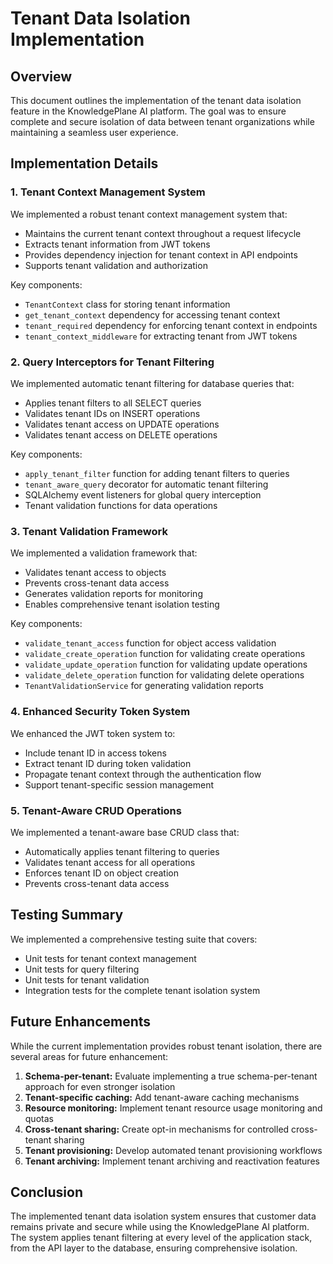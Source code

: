 # Tenant Data Isolation Implementation

## Overview

This document outlines the implementation of the tenant data isolation feature in the KnowledgePlane AI platform. The goal was to ensure complete and secure isolation of data between tenant organizations while maintaining a seamless user experience.

## Implementation Details

### 1. Tenant Context Management System

We implemented a robust tenant context management system that:

- Maintains the current tenant context throughout a request lifecycle
- Extracts tenant information from JWT tokens
- Provides dependency injection for tenant context in API endpoints
- Supports tenant validation and authorization

Key components:
- `TenantContext` class for storing tenant information
- `get_tenant_context` dependency for accessing tenant context
- `tenant_required` dependency for enforcing tenant context in endpoints
- `tenant_context_middleware` for extracting tenant from JWT tokens

### 2. Query Interceptors for Tenant Filtering

We implemented automatic tenant filtering for database queries that:

- Applies tenant filters to all SELECT queries
- Validates tenant IDs on INSERT operations
- Validates tenant access on UPDATE operations
- Validates tenant access on DELETE operations

Key components:
- `apply_tenant_filter` function for adding tenant filters to queries
- `tenant_aware_query` decorator for automatic tenant filtering
- SQLAlchemy event listeners for global query interception
- Tenant validation functions for data operations

### 3. Tenant Validation Framework

We implemented a validation framework that:

- Validates tenant access to objects
- Prevents cross-tenant data access
- Generates validation reports for monitoring
- Enables comprehensive tenant isolation testing

Key components:
- `validate_tenant_access` function for object access validation
- `validate_create_operation` function for validating create operations
- `validate_update_operation` function for validating update operations
- `validate_delete_operation` function for validating delete operations
- `TenantValidationService` for generating validation reports

### 4. Enhanced Security Token System

We enhanced the JWT token system to:

- Include tenant ID in access tokens
- Extract tenant ID during token validation
- Propagate tenant context through the authentication flow
- Support tenant-specific session management

### 5. Tenant-Aware CRUD Operations

We implemented a tenant-aware base CRUD class that:

- Automatically applies tenant filtering to queries
- Validates tenant access for all operations
- Enforces tenant ID on object creation
- Prevents cross-tenant data access

## Testing Summary

We implemented a comprehensive testing suite that covers:

- Unit tests for tenant context management
- Unit tests for query filtering
- Unit tests for tenant validation
- Integration tests for the complete tenant isolation system

## Future Enhancements

While the current implementation provides robust tenant isolation, there are several areas for future enhancement:

1. **Schema-per-tenant:** Evaluate implementing a true schema-per-tenant approach for even stronger isolation
2. **Tenant-specific caching:** Add tenant-aware caching mechanisms
3. **Resource monitoring:** Implement tenant resource usage monitoring and quotas
4. **Cross-tenant sharing:** Create opt-in mechanisms for controlled cross-tenant sharing
5. **Tenant provisioning:** Develop automated tenant provisioning workflows
6. **Tenant archiving:** Implement tenant archiving and reactivation features

## Conclusion

The implemented tenant data isolation system ensures that customer data remains private and secure while using the KnowledgePlane AI platform. The system applies tenant filtering at every level of the application stack, from the API layer to the database, ensuring comprehensive isolation.